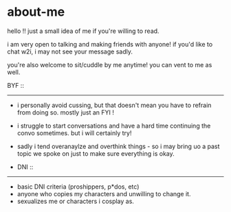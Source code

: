 # about-me

hello !! just a small idea of me if you're willing to read. 

i am very open to talking and making friends with anyone! if you'd like to chat w2i, i may not see your message sadly.

you're also welcome to sit/cuddle by me anytime! you can vent to me as well.

BYF ::
____
- i personally avoid cussing, but that doesn't mean you have to refrain from doing so. mostly just an FYI !
- i struggle to start conversations and have a hard time continuing the convo sometimes. but i will certainly try!
- sadly i tend overanaylze and  overthink things - so i may bring uo a past topic we spoke on just to make sure everything is okay.

- DNI ::
______
- basic DNI criteria (proshippers, p*dos, etc)
- anyone who copies my characters and unwilling to change it.
- sexualizes me or characters i cosplay as. 
